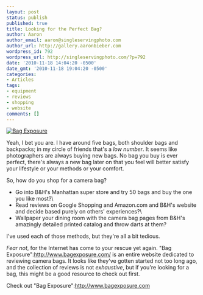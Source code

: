 ```yaml
---
layout: post
status: publish
published: true
title: Looking for the Perfect Bag?
author: Aaron
author_email: aaron@singleservingphoto.com
author_url: http://gallery.aaronbieber.com
wordpress_id: 792
wordpress_url: http://singleservingphoto.com/?p=792
date: '2010-11-18 14:04:20 -0500'
date_gmt: '2010-11-18 19:04:20 -0500'
categories:
- Articles
tags:
- equipment
- reviews
- shopping
- website
comments: []
---
```

[![](http://singleservingphoto.com/wp-content/uploads/2010/10/2010-10-18_144136.png "Bag Exposure")](http://www.bagexposure.com)

Yeah, I bet you are. I have around five bags, both shoulder bags and
backpacks; in my circle of friends that's a _low number_. It seems
like photographers are always buying new bags. No bag you buy is ever
perfect, there's always a new bag later on that you feel will better
satisfy your lifestyle or your methods or your comfort.

So, how do you shop for a camera bag?

* Go into B&H's Manhattan super store and try 50 bags and buy the one
you like most?\
 * Read reviews on Google Shopping and Amazon.com and B&H's website and
decide based purely on others' experiences?\
 * Wallpaper your dining room with the camera bag pages from B&H's
amazingly detailed printed catalog and throw darts at them?

I've used each of those methods, but they're all a bit tedious.

*Fear not*, for the Internet has come to your rescue yet again. "Bag
Exposure":http://www.bagexposure.com/ is an entire website dedicated to
reviewing camera bags. It looks like they've gotten started not too long
ago, and the collection of reviews is not _exhaustive_, but if you're
looking for a bag, this might be a good resource to check out first.

Check out "Bag Exposure":http://www.bagexposure.com
